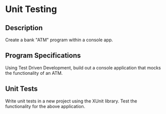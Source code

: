 # Unit Testing

## Description
Create a bank "ATM" program within a console app.

## Program Specifications
Using Test Driven Development, build out a console application that mocks the functionality of an ATM.

## Unit Tests
Write unit tests in a new project using the XUnit library. Test the functionality for the above application.